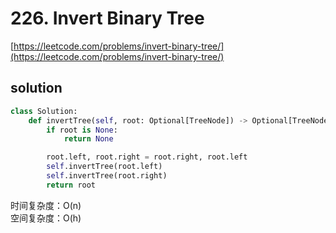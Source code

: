 # 226. Invert Binary Tree
[https://leetcode.com/problems/invert-binary-tree/](https://leetcode.com/problems/invert-binary-tree/)


## solution

```python
class Solution:
    def invertTree(self, root: Optional[TreeNode]) -> Optional[TreeNode]:
        if root is None:
            return None

        root.left, root.right = root.right, root.left
        self.invertTree(root.left)
        self.invertTree(root.right)
        return root
```
时间复杂度：O(n) <br>
空间复杂度：O(h)
